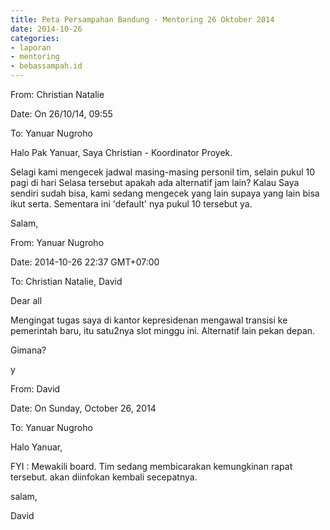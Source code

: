 ```yaml
---
title: Peta Persampahan Bandung - Mentoring 26 Oktober 2014
date: 2014-10-26
categories:
- laporan
- mentoring
- bebassampah.id
---
```


From: Christian Natalie 

Date: On 26/10/14, 09:55 

To: Yanuar Nugroho

Halo Pak Yanuar, Saya Christian - Koordinator Proyek.

Selagi kami mengecek jadwal masing-masing personil tim, selain pukul 10 pagi di hari Selasa tersebut apakah ada alternatif jam lain? Kalau Saya sendiri sudah bisa, kami sedang mengecek yang lain supaya yang lain bisa ikut serta. Sementara ini 'default' nya pukul 10 tersebut ya.

Salam,

From: Yanuar Nugroho 

Date: 2014-10-26 22:37 GMT+07:00 

To: Christian Natalie, David

Dear all

Mengingat tugas saya di kantor kepresidenan mengawal transisi ke pemerintah baru, itu satu2nya slot minggu ini. Alternatif lain pekan depan.

Gimana? 

y

From: David 

Date: On Sunday, October 26, 2014 

To: Yanuar Nugroho

Halo Yanuar, 

FYI : Mewakili board. Tim sedang membicarakan kemungkinan rapat tersebut. akan diinfokan kembali secepatnya.

salam, 

David
